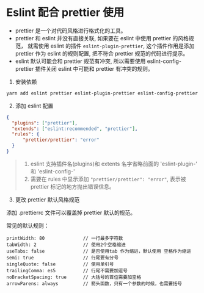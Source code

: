 # Eslint 配合 prettier 使用


* prettier 是一个对代码风格进行格式化的工具。
* prettier 和 eslint 并没有直接关联, 如果要在 eslint 中使用 prettier 的风格规范， 就需使用 eslint 的插件 `eslint-plugin-prettier`, 这个插件作用是添加 prettier 作为 eslint 的规则配置, 把不符合 prettier 规范的代码进行提示。 
* eslint 默认可能会和 prettier 规范有冲突, 所以需要使用 eslint-config-prettier 插件关闭 eslint 中可能和 prettier 有冲突的规则。


1. 安装依赖
```bash
yarn add eslint prettier eslint-plugin-prettier eslint-config-prettier -D
```

2. 添加 eslint 配置
```json
{
  "plugins": ["prettier"],
  "extends": ["eslint:recommended", "prettier"],
  "rules": {
      "prettier/prettier": "error"
  }
}
```

> 1. eslint 支持插件名(plugins)和 extents 名字省略前面的 'eslint-plugin-' 和 'eslint-config-'
> 2. 需要在 rules 中显示添加 `"prettier/prettier": "error"`, 表示被 prettier 标记的地方抛出错误信息。

3. 更改 prettier 默认风格规范

添加 .prettierrc 文件可以覆盖掉 prettier 默认的规范。

常见的默认规则：

```
printWidth: 80              // 一行最多字符数
tabWidth: 2                 // 使用2个空格缩进
useTabs: false              // 是否使用tab 作为缩进，默认使用 空格作为缩进         
semi: true                  // 行尾要有分号
singleQuote: false          // 使用单引号
trailingComma: es5          // 行尾不需要加逗号
noBracketSpacing: true      // 大括号的首位需要加空格
arrowParens: always         // 箭头函数，只有一个参数的时候，也需要括号 
```




